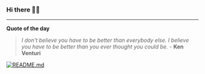 ### Hi there 👋🏻


---

**Quote of the day**

> *I don't believe you have to be better than everybody else. I believe you have to be better than you ever thought you could be.* - **Ken Venturi** 

[![README.md](https://github.com/marcolovazzano/marcolovazzano/actions/workflows/readme.yml/badge.svg?branch=main)](https://github.com/marcolovazzano/marcolovazzano/actions/workflows/readme.yml)
